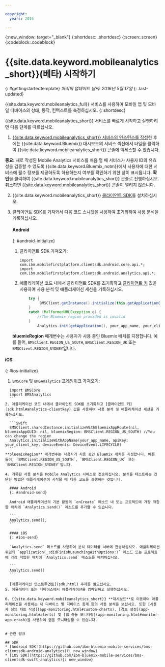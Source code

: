 ```yaml
---

copyright:
  years: 2016

---
```

{:new_window: target="_blank"}
{:shortdesc: .shortdesc}
{:screen:.screen}
{:codeblock:.codeblock}

# {{site.data.keyword.mobileanalytics_short}}(베타) 시작하기  

{: #gettingstartedtemplate}
*마지막 업데이트 날짜: 2016년 5월 17일*
{: .last-updated}

{{site.data.keyword.mobileanalytics_full}} 서비스를 사용하여 모바일 앱 및 모바일 디바이스의 상태, 동작, 컨텍스트를 측정하십시오.
{: shortdesc}

{{site.data.keyword.mobileanalytics_short}} 서비스를 빠르게 시작하고 실행하려면 다음 단계를 따르십시오.

1. [{{site.data.keyword.mobileanalytics_short}} 서비스의 인스턴스를 작성](https://console.{DomainName}/docs/services/reqnsi.html#req_instance)한 후에는 {{site.data.keyword.Bluemix}} 대시보드의 서비스 섹션에서 타일을 클릭하여 {{site.data.keyword.mobileanalytics_short}} 콘솔에 액세스할 수 있습니다.

  **중요:** 새로 작성된 Mobile Analytics 서비스를 처음 열 때 서비스가 사용자 ID의 유효성을 검증할 수 있도록 {{site.data.keyword.Bluemix_notm}}에서 사용자에 대한 서비스에 필수 정보를 제공하도록 허용하는지 여부를 확인하기 위한 창이 표시됩니다. **확인**을 클릭하여 {{site.data.keyword.mobileanalytics_short}} 콘솔로 진행하십시오. 취소하면 {{site.data.keyword.mobileanalytics_short}} 콘솔이 열리지 않습니다.

2. {{site.data.keyword.mobileanalytics_short}} [클라이언트 SDK](install-client-sdk.html)를 설치하십시오.

3. 클라이언트 SDK를 가져와서 다음 코드 스니펫을 사용하여 초기화하여 사용 분석을 기록하십시오.

	#### Android
	{: #android-initialize}
	1. 클라이언트 SDK 가져오기:

		```
		import com.ibm.mobilefirstplatform.clientsdk.android.core.api.*;
		import com.ibm.mobilefirstplatform.clientsdk.android.analytics.api.*;
		```
	2. 애플리케이션 코드 내에서 클라이언트 SDK를 초기화하고 [클라이언트 키](sdk.html#analytics-clientkey) 값을 사용하여 사용 분석 및 애플리케이션 세션을 기록하십시오.

		```Java
			try {
			     BMSClient.getInstance().initialize(this.getApplicationContext(), "", "", BMSClient.REGION_US_SOUTH);
			}
			catch (MalformedURLException e) {
	            //The Bluemix region provided is invalid
	        }
				Analytics.init(getApplication(), your_app_name, your_client_key, Analytics.DeviceEvent.LIFECYCLE);
		```
    **bluemixRegion** 매개변수는 사용자가 사용 중인 Bluemix 배치를 지정합니다. 예를 들어, `BMSClient.REGION_US_SOUTH`, `BMSClient.REGION_UK` 또는 `BMSClient.REGION_SYDNEY`입니다.

  #### iOS
  {: #ios-initialize}
  1. `BMSCore` 및 `BMSAnalytics` 프레임워크 가져오기:
  ```
    import BMSCore
    import BMSAnalytics
    ```
  2. 애플리케이션 코드 내에서 클라이언트 SDK를 초기화하고 [클라이언트 키](sdk.html#analytics-clientkey) 값을 사용하여 사용 분석 및 애플리케이션 세션을 기록하십시오.
 
	```Swift
	BMSClient.sharedInstance.initializeWithBluemixAppRoute(nil, bluemixAppGUID: nil, bluemixRegion: BMSClient.REGION_US_SOUTH) //You can change the region
	Analytics.initializeWithAppName(your_app_name, apiKey: your_client_key, deviceEvents: DeviceEvent.LIFECYCLE)
	```
  **bluemixRegion** 매개변수는 사용자가 사용 중인 Bluemix 배치를 지정합니다. 예를 들어, `BMSClient.REGION_US_SOUTH`, `BMSClient.REGION_UK` 또는 `BMSClient.REGION_SYDNEY`입니다.

4. 기록된 사용 분석을 Mobile Analytics 서비스로 전송하십시오. 분석을 테스트하는 간단한 방법은 애플리케이션이 시작될 때 다음 코드를 실행하는 것입니다.

	#### Android
	{: #android-send}

	Android 애플리케이션의 기본 활동의 `onCreate` 메소드 내 또는 프로젝트에 가장 적합한 위치에 `Analytics.send()` 메소드를 추가할 수 있습니다.

	```
	Analytics.send();
	```

	#### iOS
	{: #ios-send}

	`Analytics.send` 메소드를 사용하여 분석 데이터를 서버에 전송하십시오. 애플리케이션 위임의 `application(_:didFinishLaunchingWithOptions:)` 메소드 또는 프로젝트에 가장 적합한 위치에 `Analytics.send` 메소드를 배치하십시오.

	```
	Analytics.send()
	```

	[애플리케이션 인스트루먼트](sdk.html) 주제를 읽으십시오.
5. 에뮬레이터 또는 디바이스에서 애플리케이션을 컴파일하고 실행하십시오.

6. {{site.data.keyword.mobileanalytics_short}} **대시보드**로 이동하여 애플리케이션을 사용하는 새 디바이스 및 디바이스 총계 등의 사용 분석을 보십시오. 또한 [사용자 정의 차트 작성](app-monitoring.html#custom-charts), [경보 설정](app-monitoring.html#alerts) 및 [앱 충돌 모니터링](app-monitoring.html#monitor-app-crash)을 사용하여 앱을 모니터링할 수 있습니다.


# 관련 링크

## SDK
* [Android SDK](https://github.com/ibm-bluemix-mobile-services/bms-clientsdk-android-analytics){: new_window}  
* [iOS SDK](https://github.com/ibm-bluemix-mobile-services/bms-clientsdk-swift-analytics){: new_window}
